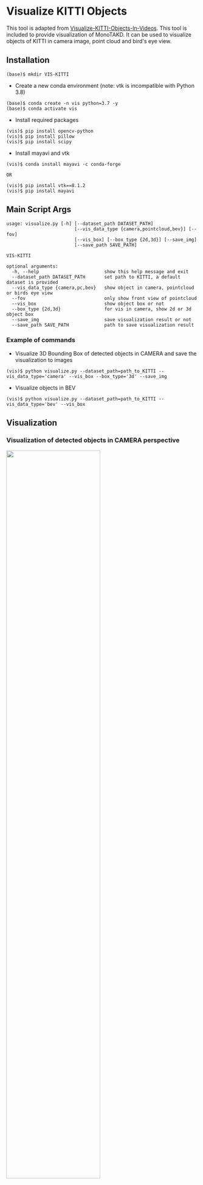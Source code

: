 # Visualize KITTI Objects
This tool is adapted from [Visualize-KITTI-Objects-In-Videos](https://github.com/HengLan/Visualize-KITTI-Objects-in-Videos). This tool is included to provide visualization of MonoTAKD. It can be used to visualize objects of KITTI in camera image, point cloud and bird's eye view.

## Installation
```
(base)$ mkdir VIS-KITTI
```
* Create a new conda environment (note: vtk is incompatible with Python 3.8)
```
(base)$ conda create -n vis python=3.7 -y 
(base)$ conda activate vis
```

* Install required packages 
```
(vis)$ pip install opencv-python
(vis)$ pip install pillow
(vis)$ pip install scipy
```

* Install mayavi and vtk
```
(vis)$ conda install mayavi -c conda-forge

OR 

(vis)$ pip install vtk==8.1.2
(vis)$ pip install mayavi
```

## Main Script Args

```
usage: visualize.py [-h] [--dataset_path DATASET_PATH]
                         [--vis_data_type {camera,pointcloud,bev}] [--fov]
                         [--vis_box] [--box_type {2d,3d}] [--save_img]
                         [--save_path SAVE_PATH]

VIS-KITTI 

optional arguments:
  -h, --help                        show this help message and exit
  --dataset_path DATASET_PATH       set path to KITTI, a default dataset is provided
  --vis_data_type {camera,pc,bev}   show object in camera, pointcloud or birds eye view
  --fov                             only show front view of pointcloud
  --vis_box                         show object box or not
  --box_type {2d,3d}                for vis in camera, show 2d or 3d object box
  --save_img                        save visualization result or not
  --save_path SAVE_PATH             path to save visualization result

```

### Example of commands
* Visualize 3D Bounding Box of detected objects in CAMERA and save the visualization to images
```
(vis)$ python visualize.py --dataset_path=path_to_KITTI --vis_data_type='camera' --vis_box --box_type='3d' --save_img
```
* Visualize objects in BEV
```
(vis)$ python visualize.py --dataset_path=path_to_KITTI --vis_data_type='bev' --vis_box
```

## Visualization
### Visualization of detected objects in CAMERA perspective
<img src="demo/3d.gif" width = "70%">

### Visualization of detected objects in BEV perspective
<img src="demo/bev.gif" width = "70%">